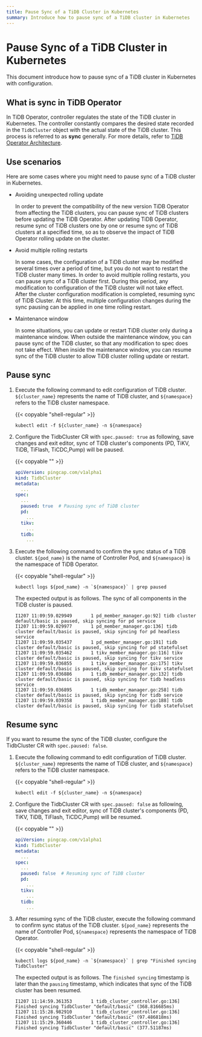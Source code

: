 ```yaml
---
title: Pause Sync of a TiDB Cluster in Kubernetes
summary: Introduce how to pause sync of a TiDB cluster in Kubernetes
---
```


# Pause Sync of a TiDB Cluster in Kubernetes

This document introduce how to pause sync of a TiDB cluster in Kubernetes with configuration.

## What is sync in TiDB Operator

In TiDB Operator, controller regulates the state of the TiDB cluster in Kubernetes. The controller constantly compares the desired state recorded in the `TidbCluster` object with the actual state of the TiDB cluster. This process is referred to as **sync** generally. For more details, refer to [TiDB Operator Architecture](architecture.md).

## Use scenarios

Here are some cases where you might need to pause sync of a TiDB cluster in Kubernetes.

- Avoiding unexpected rolling update

    In order to prevent the compatibility of the new version TiDB Operator from affecting the TiDB clusters, you can pause sync of TiDB clusters before updating the TiDB Operator. After updating TiDB Operator, resume sync of TiDB clusters one by one or resume sync of TiDB clusters at a specified time, so as to observe the impact of TiDB Operator rolling update on the cluster.

- Avoid multiple rolling restarts

    In some cases, the configuration of a TiDB cluster may be modified several times over a period of time, but you do not want to restart the TiDB cluster many times. In order to avoid multiple rolling restarts, you can pause sync of a TiDB cluster first. During this period, any modification to configuration of the TiDB cluster will not take effect. After the cluster configuration modification is completed, resuming sync of TiDB Cluster. At this time, multiple configuration changes during the sync pausing can be applied in one time rolling restart.

- Maintenance window

    In some situations, you can update or restart TiDB cluster only during a maintenance window. When outside the maintenance window, you can pause sync of the TiDB cluster, so that any modification to spec does not take effect. When inside the maintenance window, you can resume sync of the TiDB cluster to allow TiDB cluster rolling update or restart.

## Pause sync

1. Execute the following command to edit configuration of TiDB cluster. `${cluster_name}` represents the name of TiDB cluster, and `${namespace}` refers to the TiDB cluster namespace.

    {{< copyable "shell-regular" >}}
    
    ```shell
    kubectl edit -f ${cluster_name} -n ${namespace}
    ```

2. Configure the TidbCluster CR with `spec.paused: true` as following, save changes and exit editor, sync of TiDB cluster's components (PD, TiKV, TiDB, TiFlash, TiCDC,Pump) will be paused. 

    {{< copyable "" >}}
    
    ```yaml
    apiVersion: pingcap.com/v1alpha1
    kind: TidbCluster
    metadata:
      ...
    spec:
      ...
      paused: true  # Pausing sync of TiDB cluster
      pd:
        ...
      tikv:
        ...
      tidb:
        ...
    ```

3. Execute the following command to confirm the sync status of a TiDB cluster. `${pod_name}` is the name of Controller Pod, and `${namespace}` is the namespace of TiDB Operator.

    {{< copyable "shell-regular" >}}
    
    ```shell
    kubectl logs ${pod_name} -n `${namespace}` | grep paused
    ```
    
    The expected output is as follows. The sync of all components in the TiDB cluster is paused.
    
    ```
    I1207 11:09:59.029949       1 pd_member_manager.go:92] tidb cluster default/basic is paused, skip syncing for pd service
    I1207 11:09:59.029977       1 pd_member_manager.go:136] tidb cluster default/basic is paused, skip syncing for pd headless service
    I1207 11:09:59.035437       1 pd_member_manager.go:191] tidb cluster default/basic is paused, skip syncing for pd statefulset
    I1207 11:09:59.035462       1 tikv_member_manager.go:116] tikv cluster default/basic is paused, skip syncing for tikv service
    I1207 11:09:59.036855       1 tikv_member_manager.go:175] tikv cluster default/basic is paused, skip syncing for tikv statefulset
    I1207 11:09:59.036886       1 tidb_member_manager.go:132] tidb cluster default/basic is paused, skip syncing for tidb headless service
    I1207 11:09:59.036895       1 tidb_member_manager.go:258] tidb cluster default/basic is paused, skip syncing for tidb service
    I1207 11:09:59.039358       1 tidb_member_manager.go:188] tidb cluster default/basic is paused, skip syncing for tidb statefulset
    ```

## Resume sync

If you want to resume the sync of the TiDB cluster, configure the TidbCluster CR with `spec.paused: false`.

1. Execute the following command to edit configuration of TiDB cluster. `${cluster_name}` represents the name of TiDB cluster, and `${namespace}` refers to the TiDB cluster namespace.

    {{< copyable "shell-regular" >}}
    
    ```shell
    kubectl edit -f ${cluster_name} -n ${namespace}
    ```

2. Configure the TidbCluster CR with `spec.paused: false` as following, save changes and exit editor, sync of TiDB cluster's components (PD, TiKV, TiDB, TiFlash, TiCDC,Pump) will be resumed. 

    {{< copyable "" >}}
    
    ```yaml
    apiVersion: pingcap.com/v1alpha1
    kind: TidbCluster
    metadata:
      ...
    spec:
      ...
      paused: false  # Resuming sync of TiDB cluster
      pd:
        ...
      tikv:
        ...
      tidb:
        ...
    ```

3. After resuming sync of the TiDB cluster, execute the following command to confirm sync status of the TiDB cluster. `${pod_name}` represents the name of Controller Pod, `${namespace}` represents the namespace of TiDB Operator.

    {{< copyable "shell-regular" >}}
    
    ```shell
    kubectl logs ${pod_name} -n `${namespace}` | grep "Finished syncing TidbCluster"
    ```
    
    The expected output is as follows. The `finished syncing` timestamp is later than the `pausing` timestamp, which indicates that sync of the TiDB cluster has been resumed.
    
    ```
    I1207 11:14:59.361353       1 tidb_cluster_controller.go:136] Finished syncing TidbCluster "default/basic" (368.816685ms)
    I1207 11:15:28.982910       1 tidb_cluster_controller.go:136] Finished syncing TidbCluster "default/basic" (97.486818ms)
    I1207 11:15:29.360446       1 tidb_cluster_controller.go:136] Finished syncing TidbCluster "default/basic" (377.51187ms)
    ```
